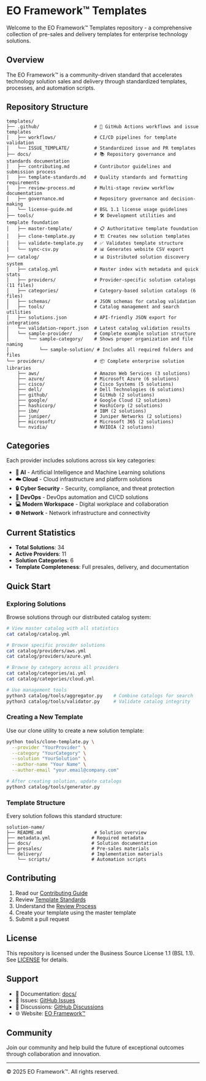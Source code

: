 # EO Framework™ Templates

Welcome to the EO Framework™ Templates repository - a comprehensive collection of pre-sales and delivery templates for enterprise technology solutions.

## Overview

The EO Framework™ is a community-driven standard that accelerates technology solution sales and delivery through standardized templates, processes, and automation scripts.

## Repository Structure

```
templates/
├── .github/                    # 🔧 GitHub Actions workflows and issue templates
│   ├── workflows/              # CI/CD pipelines for template validation
│   └── ISSUE_TEMPLATE/         # Standardized issue and PR templates
├── docs/                       # 📚 Repository governance and standards documentation
│   ├── contributing.md         # Contributor guidelines and submission process
│   ├── template-standards.md   # Quality standards and formatting requirements
│   ├── review-process.md       # Multi-stage review workflow documentation
│   ├── governance.md           # Repository governance and decision-making
│   └── license-guide.md        # BSL 1.1 license usage guidelines
├── tools/                      # 🛠️ Development utilities and template foundation
│   ├── master-template/        # 📋 Authoritative template foundation
│   ├── clone-template.py       # 🏗️ Creates new solution templates
│   ├── validate-template.py    # ✅ Validates template structure
│   └── sync-csv.py             # 📊 Generates website CSV export
├── catalog/                    # 📊 Distributed solution discovery system
│   ├── catalog.yml             # Master index with metadata and quick stats
│   ├── providers/              # Provider-specific solution catalogs (11 files)
│   ├── categories/             # Category-based solution catalogs (6 files)
│   ├── schemas/                # JSON schemas for catalog validation
│   ├── tools/                  # Catalog management and search utilities
│   ├── solutions.json          # API-friendly JSON export for integrations
│   └── validation-report.json  # Latest catalog validation results
│   └── sample-provider/        # Complete example solution structure
│       └── sample-category/    # Shows proper organization and file naming
│           └── sample-solution/ # Includes all required folders and files
└── providers/                  # 📦 Complete enterprise solution libraries
    ├── aws/                    # Amazon Web Services (3 solutions)
    ├── azure/                  # Microsoft Azure (6 solutions)
    ├── cisco/                  # Cisco Systems (5 solutions)
    ├── dell/                   # Dell Technologies (6 solutions)
    ├── github/                 # GitHub (2 solutions)
    ├── google/                 # Google Cloud (2 solutions)
    ├── hashicorp/              # HashiCorp (2 solutions)
    ├── ibm/                    # IBM (2 solutions)
    ├── juniper/                # Juniper Networks (2 solutions)
    ├── microsoft/              # Microsoft 365 (2 solutions)
    └── nvidia/                 # NVIDIA (2 solutions)
```

## Categories

Each provider includes solutions across six key categories:
- **🤖 AI** - Artificial Intelligence and Machine Learning solutions
- **☁️ Cloud** - Cloud infrastructure and platform solutions  
- **🔒 Cyber Security** - Security, compliance, and threat protection
- **🚀 DevOps** - DevOps automation and CI/CD solutions
- **💻 Modern Workspace** - Digital workplace and collaboration
- **🌐 Network** - Network infrastructure and connectivity

## Current Statistics

- **Total Solutions**: 34
- **Active Providers**: 11
- **Solution Categories**: 6
- **Template Completeness**: Full presales, delivery, and documentation

## Quick Start

### Exploring Solutions

Browse solutions through our distributed catalog system:

```bash
# View master catalog with all statistics
cat catalog/catalog.yml

# Browse specific provider solutions
cat catalog/providers/aws.yml
cat catalog/providers/azure.yml

# Browse by category across all providers
cat catalog/categories/ai.yml
cat catalog/categories/cloud.yml

# Use management tools
python3 catalog/tools/aggregator.py    # Combine catalogs for search
python3 catalog/tools/validator.py     # Validate catalog integrity
```

### Creating a New Template

Use our clone utility to create a new solution template:

```bash
python tools/clone-template.py \
  --provider "YourProvider" \
  --category "YourCategory" \
  --solution "YourSolution" \
  --author-name "Your Name" \
  --author-email "your.email@company.com"

# After creating solution, update catalogs
python3 catalog/tools/generator.py
```

### Template Structure

Every solution follows this standard structure:
```
solution-name/
├── README.md                   # Solution overview
├── metadata.yml               # Required metadata
├── docs/                      # Solution documentation
├── presales/                  # Pre-sales materials
└── delivery/                  # Implementation materials
    └── scripts/               # Automation scripts
```

## Contributing

1. Read our [Contributing Guide](docs/contributing.md)
2. Review [Template Standards](docs/template-standards.md)
3. Understand the [Review Process](docs/review-process.md)
4. Create your template using the master template
5. Submit a pull request

## License

This repository is licensed under the Business Source License 1.1 (BSL 1.1). See [LICENSE](LICENSE) for details.

## Support

- 📖 Documentation: [docs/](docs/)
- 🐛 Issues: [GitHub Issues](https://github.com/eoframework/templates/issues)
- 💬 Discussions: [GitHub Discussions](https://github.com/eoframework/templates/discussions)
- 🌐 Website: [EO Framework™](https://eoframework.github.io)

## Community

Join our community and help build the future of exceptional outcomes through collaboration and innovation.

---

© 2025 EO Framework™. All rights reserved.